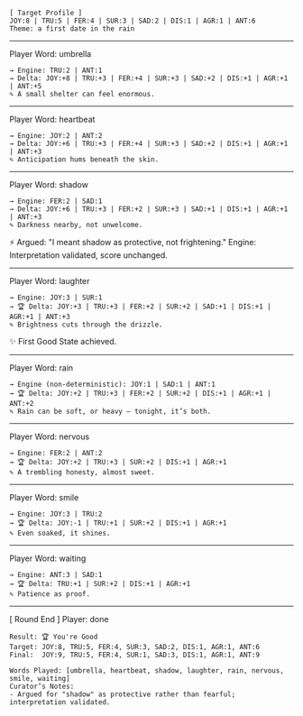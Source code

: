 ```
[ Target Profile ]
JOY:8 | TRU:5 | FER:4 | SUR:3 | SAD:2 | DIS:1 | AGR:1 | ANT:6
Theme: a first date in the rain
```
-------------------------------------------------------------

Player Word: umbrella
```
→ Engine: TRU:2 | ANT:1
→ Delta: JOY:+8 | TRU:+3 | FER:+4 | SUR:+3 | SAD:+2 | DIS:+1 | AGR:+1 | ANT:+5
✎ A small shelter can feel enormous.
```

-------------------------------------------------------------

Player Word: heartbeat
```
→ Engine: JOY:2 | ANT:2
→ Delta: JOY:+6 | TRU:+3 | FER:+4 | SUR:+3 | SAD:+2 | DIS:+1 | AGR:+1 | ANT:+3
✎ Anticipation hums beneath the skin.
```

-------------------------------------------------------------

Player Word: shadow
```
→ Engine: FER:2 | SAD:1
→ Delta: JOY:+6 | TRU:+3 | FER:+2 | SUR:+3 | SAD:+1 | DIS:+1 | AGR:+1 | ANT:+3
✎ Darkness nearby, not unwelcome.
```
⚡ Argued: "I meant shadow as protective, not frightening." 
   Engine: Interpretation validated, score unchanged.

-------------------------------------------------------------

Player Word: laughter
```
→ Engine: JOY:3 | SUR:1
→ 🏆 Delta: JOY:+3 | TRU:+3 | FER:+2 | SUR:+2 | SAD:+1 | DIS:+1 | AGR:+1 | ANT:+3
✎ Brightness cuts through the drizzle.
```
✨ First Good State achieved.

-------------------------------------------------------------

Player Word: rain
```
→ Engine (non-deterministic): JOY:1 | SAD:1 | ANT:1
→ 🏆 Delta: JOY:+2 | TRU:+3 | FER:+2 | SUR:+2 | DIS:+1 | AGR:+1 | ANT:+2
✎ Rain can be soft, or heavy — tonight, it’s both.
```

-------------------------------------------------------------

Player Word: nervous
```
→ Engine: FER:2 | ANT:2
→ 🏆 Delta: JOY:+2 | TRU:+3 | SUR:+2 | DIS:+1 | AGR:+1
✎ A trembling honesty, almost sweet.
```

-------------------------------------------------------------

Player Word: smile
```
→ Engine: JOY:3 | TRU:2
→ 🏆 Delta: JOY:-1 | TRU:+1 | SUR:+2 | DIS:+1 | AGR:+1
✎ Even soaked, it shines.
```

-------------------------------------------------------------

Player Word: waiting
```
→ Engine: ANT:3 | SAD:1
→ 🏆 Delta: TRU:+1 | SUR:+2 | DIS:+1 | AGR:+1
✎ Patience as proof.
```

-------------------------------------------------------------

[ Round End ] 
Player: done

```
Result: 🏆 You're Good
Target: JOY:8, TRU:5, FER:4, SUR:3, SAD:2, DIS:1, AGR:1, ANT:6
Final:  JOY:9, TRU:5, FER:4, SUR:1, SAD:3, DIS:1, AGR:1, ANT:9

Words Played: [umbrella, heartbeat, shadow, laughter, rain, nervous, smile, waiting]
Curator’s Notes:
- Argued for "shadow" as protective rather than fearful; interpretation validated.
```

